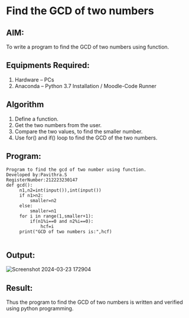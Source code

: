 # Find the GCD of two numbers

## AIM:
To write a program to find the GCD of two numbers using function.

## Equipments Required:
1. Hardware – PCs
2. Anaconda – Python 3.7 Installation / Moodle-Code Runner

## Algorithm
1. Define a function.
2. Get the two numbers from the user.
3. Compare the two values, to find the smaller number.
4. Use for() and if() loop to find the GCD of the two numbers.

## Program:
```
Program to find the gcd of two number using function.
Developed by:Pavithra.S
RegisterNumber:212223230147
def gcd():
     n1,n2=int(input()),int(input())
     if n1>n2:
         smaller=n2
     else:
         smaller=n1
     for i in range(1,smaller+1):
         if(n1%i==0 and n2%i==0):
             hcf=i
     print("GCD of two numbers is:",hcf)
     
```

## Output:
![Screenshot 2024-03-23 172904](https://github.com/pavithraselvaraj30/GCD-of-two-numbers/assets/149366880/4f89fd59-9593-420e-8b36-56e5022bc9dd)


## Result:
Thus the program to find the GCD of two numbers is written and verified using python programming.
